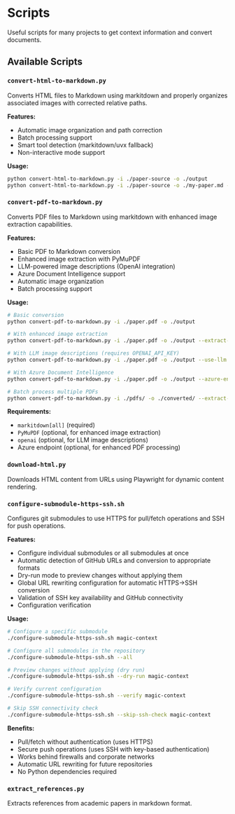 # Scripts

Useful scripts for many projects to get context information and convert documents.

## Available Scripts

### `convert-html-to-markdown.py`
Converts HTML files to Markdown using markitdown and properly organizes associated images with corrected relative paths.

**Features:**
- Automatic image organization and path correction
- Batch processing support
- Smart tool detection (markitdown/uvx fallback)
- Non-interactive mode support

**Usage:**
```bash
python convert-html-to-markdown.py -i ./paper-source -o ./output
python convert-html-to-markdown.py -i ./paper-source -o ./my-paper.md --yes
```

### `convert-pdf-to-markdown.py`
Converts PDF files to Markdown using markitdown with enhanced image extraction capabilities.

**Features:**
- Basic PDF to Markdown conversion
- Enhanced image extraction with PyMuPDF
- LLM-powered image descriptions (OpenAI integration)
- Azure Document Intelligence support
- Automatic image organization
- Batch processing support

**Usage:**
```bash
# Basic conversion
python convert-pdf-to-markdown.py -i ./paper.pdf -o ./output

# With enhanced image extraction
python convert-pdf-to-markdown.py -i ./paper.pdf -o ./output --extract-images

# With LLM image descriptions (requires OPENAI_API_KEY)
python convert-pdf-to-markdown.py -i ./paper.pdf -o ./output --use-llm

# With Azure Document Intelligence
python convert-pdf-to-markdown.py -i ./paper.pdf -o ./output --azure-endpoint "https://..."

# Batch process multiple PDFs
python convert-pdf-to-markdown.py -i ./pdfs/ -o ./converted/ --extract-images --yes
```

**Requirements:**
- `markitdown[all]` (required)
- `PyMuPDF` (optional, for enhanced image extraction)
- `openai` (optional, for LLM image descriptions)
- Azure endpoint (optional, for enhanced PDF processing)

### `download-html.py`
Downloads HTML content from URLs using Playwright for dynamic content rendering.

### `configure-submodule-https-ssh.sh`
Configures git submodules to use HTTPS for pull/fetch operations and SSH for push operations.

**Features:**
- Configure individual submodules or all submodules at once
- Automatic detection of GitHub URLs and conversion to appropriate formats
- Dry-run mode to preview changes without applying them
- Global URL rewriting configuration for automatic HTTPS→SSH conversion
- Validation of SSH key availability and GitHub connectivity
- Configuration verification

**Usage:**
```bash
# Configure a specific submodule
./configure-submodule-https-ssh.sh magic-context

# Configure all submodules in the repository
./configure-submodule-https-ssh.sh --all

# Preview changes without applying (dry run)
./configure-submodule-https-ssh.sh --dry-run magic-context

# Verify current configuration
./configure-submodule-https-ssh.sh --verify magic-context

# Skip SSH connectivity check
./configure-submodule-https-ssh.sh --skip-ssh-check magic-context
```

**Benefits:**
- Pull/fetch without authentication (uses HTTPS)
- Secure push operations (uses SSH with key-based authentication)
- Works behind firewalls and corporate networks
- Automatic URL rewriting for future repositories
- No Python dependencies required

### `extract_references.py`
Extracts references from academic papers in markdown format.